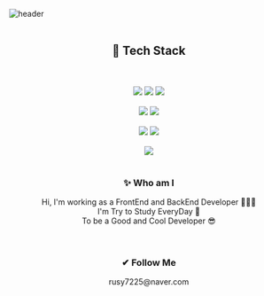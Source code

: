 ![header](https://capsule-render.vercel.app/api?type=waving&color=auto&height=250&section=header&text=HyewonShin&fontSize=90)
<br/>
<br/>
<div align=center>
<h2> 🚀 Tech Stack</h2>
</br>
<br/>

<img src="https://img.shields.io/badge/html-E34F26?style=for-the-badge&logo=html5&logoColor=white"> 
<img src="https://img.shields.io/badge/css-1572B6?style=for-the-badge&logo=css3&logoColor=white"> 
<img src="https://img.shields.io/badge/JavaScript-F7DF1E?style=for-the-badge&logo=JavaScript&logoColor=white"><br/><br/>
<img src="https://img.shields.io/badge/react-61DAFB?style=for-the-badge&logo=react&logoColor=black"> 
<img src="https://img.shields.io/badge/node.js-339933?style=for-the-badge&logo=Node.js&logoColor=white"></br><br/>
<img src="https://img.shields.io/badge/mongoDB-47A248?style=for-the-badge&logo=MongoDB&logoColor=white">
<img src="https://img.shields.io/badge/MySQL-4479A1?style=for-the-badge&logo=MySQL&logoColor=white"/></br><br/>
<img src="https://img.shields.io/badge/Amazon AWS-232F3E?style=for-the-badge&logo=Amazon%20AWS&logoColor=white"/>
<br/>
<br/>


<h3 align="center"> ✨ Who am I </h3>
<div align="center">
Hi, I'm working as a FrontEnd and BackEnd Developer 👩🏻‍💻
<br/>
I'm Try to Study EveryDay 🏃
<br/>
To be a Good and Cool Developer 😎
</div>
<br/>
<br/>

<h3 align="center"> ✔ Follow Me </h3>
rusy7225@naver.com
<br/>
<br/>
<br/>

<!--<h3 align="center"> 🛠 Developer Blog </h3>
https://rusy7225.tistory.com -->

<br/>
<br/>
<br/>


